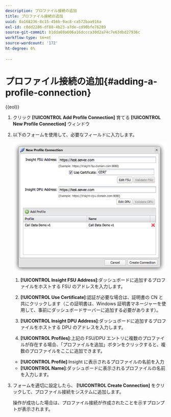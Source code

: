 ```yaml
---
description: プロファイル接続の追加
title: プロファイル接続の追加
uuid: 0a168236-8c15-456b-9ac8-ca572baa916a
exl-id: c8dd2286-df88-4b23-a7de-cd90bfe76289
source-git-commit: b1dda69a606a16dccca30d2a74c7e63dbd27936c
workflow-type: tm+mt
source-wordcount: '172'
ht-degree: 6%

---
```


# プロファイル接続の追加{#adding-a-profile-connection}

{{eol}}

1. クリック **[!UICONTROL Add Profile Connection]** 育てる **[!UICONTROL New Profile Connection]** ウィンドウ
1. 以下のフォームを使用して、必要なフィールドに入力します。

   ![](assets/new_profile_connection.png)

   1. **[!UICONTROL Insight FSU Address]**:ダッシュボードに追加するプロファイルをホストする FSU のアドレスを入力します。

   1. **[!UICONTROL Use Certificate]**:認証が必要な場合は、証明書の CN と共にクリックします（この証明書は、Windows 証明書マネージャーを使用して、事前にダッシュボードサーバーに追加する必要があります）。
   1. **[!UICONTROL Insight DPU Address]**:ダッシュボードに追加するプロファイルをホストする DPU のアドレスを入力します。
   1. **[!UICONTROL Profiles]**:上記の FSU/DPU エントリに複数のプロファイルが存在する場合、「プロファイルを追加」ボタンをクリックすると、複数のプロファイルをここに追加できます。
   * **[!UICONTROL Profile]**:Insight に表示されるプロファイルの名前を入力
   * **[!UICONTROL Name]**:ダッシュボードに表示されるプロファイルの名前を入力します。


1. フォームを適切に設定したら、 **[!UICONTROL Create Connection]** をクリックして、プロファイル接続をシステムに追加します。

   操作が成功した場合は、プロファイル接続が作成されたことを示すプロンプトが表示されます。
